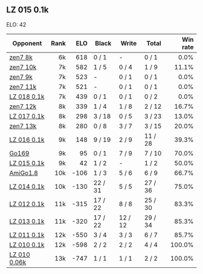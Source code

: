 ## LZ 015 0.1k ##

ELO: 42

Opponent | Rank | ELO | Black | Write | Total | Win rate
---------|-----:|----:|-------|-------|-------|-------:
[zen7 8k](zen7%208k.md) | 6k | 618 | 0 / 1 | - | 0 / 1 | 0.0%
[zen7 10k](zen7%2010k.md) | 7k | 582 | 1 / 5 | 0 / 4 | 1 / 9 | 11.1%
[zen7 9k](zen7%209k.md) | 7k | 523 | - | 0 / 1 | 0 / 1 | 0.0%
[zen7 11k](zen7%2011k.md) | 7k | 521 | - | 0 / 1 | 0 / 1 | 0.0%
[LZ 018 0.1k](LZ%20018%200.1k.md) | 7k | 439 | 0 / 1 | 0 / 1 | 0 / 2 | 0.0%
[zen7 12k](zen7%2012k.md) | 8k | 339 | 1 / 4 | 1 / 8 | 2 / 12 | 16.7%
[LZ 017 0.1k](LZ%20017%200.1k.md) | 8k | 298 | 3 / 18 | 0 / 5 | 3 / 23 | 13.0%
[zen7 13k](zen7%2013k.md) | 8k | 280 | 0 / 8 | 3 / 7 | 3 / 15 | 20.0%
[LZ 016 0.1k](LZ%20016%200.1k.md) | 9k | 148 | 9 / 19 | 2 / 9 | 11 / 28 | 39.3%
[Go169](Go169.md) | 9k | 95 | 0 / 1 | 7 / 9 | 7 / 10 | 70.0%
[LZ 015 0.1k](LZ%20015%200.1k.md) | 9k | 42 | 1 / 2 | - | 1 / 2 | 50.0%
[AmiGo1.8](AmiGo1.8.md) | 10k | -106 | 1 / 3 | 5 / 6 | 6 / 9 | 66.7%
[LZ 014 0.1k](LZ%20014%200.1k.md) | 10k | -130 | 22 / 31 | 5 / 5 | 27 / 36 | 75.0%
[LZ 012 0.1k](LZ%20012%200.1k.md) | 11k | -315 | 17 / 22 | 8 / 8 | 25 / 30 | 83.3%
[LZ 013 0.1k](LZ%20013%200.1k.md) | 11k | -320 | 17 / 22 | 12 / 12 | 29 / 34 | 85.3%
[LZ 011 0.1k](LZ%20011%200.1k.md) | 12k | -550 | 3 / 4 | 3 / 3 | 6 / 7 | 85.7%
[LZ 010 0.1k](LZ%20010%200.1k.md) | 12k | -598 | 2 / 2 | 2 / 2 | 4 / 4 | 100.0%
[LZ 010 0.06k](LZ%20010%200.06k.md) | 13k | -747 | 1 / 1 | 1 / 1 | 2 / 2 | 100.0%
